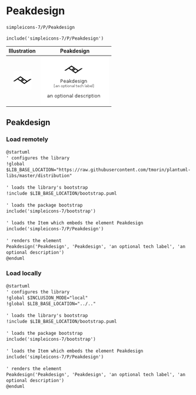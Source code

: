 # Peakdesign


```text
simpleicons-7/P/Peakdesign
```

```text
include('simpleicons-7/P/Peakdesign')
```



| Illustration | Peakdesign |
| :---: | :---: |
| ![illustration for Illustration](../../simpleicons-7/P/Peakdesign.png) | ![illustration for Peakdesign](../../simpleicons-7/P/Peakdesign.Local.png) |




## Peakdesign

### Load remotely
```plantuml
@startuml
' configures the library
!global $LIB_BASE_LOCATION="https://raw.githubusercontent.com/tmorin/plantuml-libs/master/distribution"

' loads the library's bootstrap
!include $LIB_BASE_LOCATION/bootstrap.puml

' loads the package bootstrap
include('simpleicons-7/bootstrap')

' loads the Item which embeds the element Peakdesign
include('simpleicons-7/P/Peakdesign')

' renders the element
Peakdesign('Peakdesign', 'Peakdesign', 'an optional tech label', 'an optional description')
@enduml
```

### Load locally
```plantuml
@startuml
' configures the library
!global $INCLUSION_MODE="local"
!global $LIB_BASE_LOCATION="../.."

' loads the library's bootstrap
!include $LIB_BASE_LOCATION/bootstrap.puml

' loads the package bootstrap
include('simpleicons-7/bootstrap')

' loads the Item which embeds the element Peakdesign
include('simpleicons-7/P/Peakdesign')

' renders the element
Peakdesign('Peakdesign', 'Peakdesign', 'an optional tech label', 'an optional description')
@enduml
```

